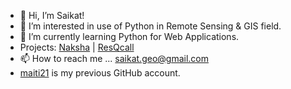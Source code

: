 - 👋 Hi, I’m Saikat!
- 👀 I’m interested in use of Python in Remote Sensing & GIS field.
- 🌱 I’m currently learning Python for Web Applications.
- Projects: [Naksha](https://www.nakshain.com/) | [ResQcall](https://mapdevsaikat.github.io/ResQcall/)
- 📫 How to reach me ... saikat.geo@gmail.com
- [maiti21](https://github.com/maiti21) is my previous GitHub account.

<!---
mapdevsaikat/mapdevsaikat is a ✨ special ✨ repository because its `README.md` (this file) appears on your GitHub profile.
You can click the Preview link to take a look at your changes.
--->

